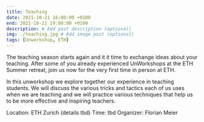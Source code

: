 ```yaml
---
title: Teaching
date: 2021-10-21 16:00:00 +0100
end: 2021-10-21 19:00:00 +0100
description: # Add post description (optional)
img: ./teaching.jpg # Add image post (optional)
tags: [Unworkshop, ETH]
---
```


The teaching season starts again and it it time to exchange ideas about your
teaching. After some of you already experienced UnWorkshops at the ETH Summer
retreat, join us now for the very first time in person at ETH.

In this unworkshop we explore together our experience in teaching students. We
will discuss the various tricks and tactics each of us uses when we are
teaching and we will practice various techniques that help us to be more
effective and inspiring teachers.

Location: ETH Zurich (details tbd)
Time: tbd
Organizer: Florian Meier

